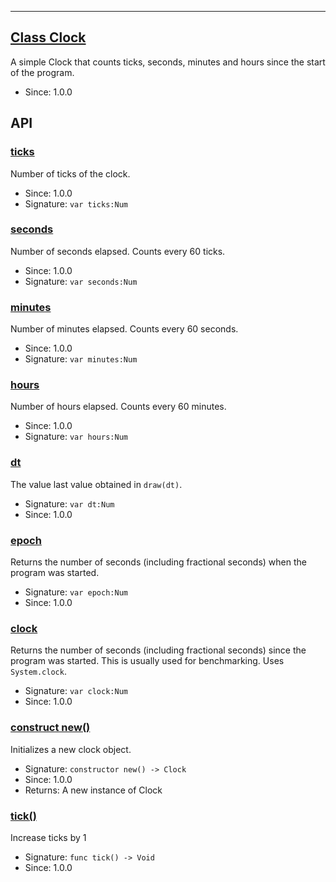 <!-- file: domepunk/utils/clock.wren -->
<!-- documentation automatically generated using domepunk/tools/doc -->
---
## [Class Clock](https://github.com/ninjascl/domepunk/blob/main/domepunk/utils/clock.wren#L7)


A simple Clock that counts ticks, seconds, minutes and hours
since the start of the program.
- Since: 1.0.0

## API

### [ticks](https://github.com/ninjascl/domepunk/blob/main/domepunk/utils/clock.wren#L16)


Number of ticks of the clock.
- Since: 1.0.0
- Signature: `var ticks:Num`

### [seconds](https://github.com/ninjascl/domepunk/blob/main/domepunk/utils/clock.wren#L39)


Number of seconds elapsed.
Counts every 60 ticks.
- Since: 1.0.0
- Signature: `var seconds:Num`

### [minutes](https://github.com/ninjascl/domepunk/blob/main/domepunk/utils/clock.wren#L62)


Number of minutes elapsed.
Counts every 60 seconds.
- Since: 1.0.0
- Signature: `var minutes:Num`

### [hours](https://github.com/ninjascl/domepunk/blob/main/domepunk/utils/clock.wren#L85)


Number of hours elapsed.
Counts every 60 minutes.
- Since: 1.0.0
- Signature: `var hours:Num`

### [dt](https://github.com/ninjascl/domepunk/blob/main/domepunk/utils/clock.wren#L104)


The value last value obtained in `draw(dt)`.
- Signature: `var dt:Num`
- Since: 1.0.0

### [epoch](https://github.com/ninjascl/domepunk/blob/main/domepunk/utils/clock.wren#L121)


Returns the number of seconds (including fractional seconds)
when the program was started.
- Signature: `var epoch:Num`
- Since: 1.0.0

### [clock](https://github.com/ninjascl/domepunk/blob/main/domepunk/utils/clock.wren#L130)


Returns the number of seconds (including fractional seconds)
since the program was started. This is usually used for benchmarking.
Uses `System.clock`.
- Signature: `var clock:Num`
- Since: 1.0.0

### [construct new()](https://github.com/ninjascl/domepunk/blob/main/domepunk/utils/clock.wren#L138)


Initializes a new clock object.
- Signature: `constructor new() -> Clock`
- Since: 1.0.0
- Returns: A new instance of Clock

### [tick()](https://github.com/ninjascl/domepunk/blob/main/domepunk/utils/clock.wren#L153)


Increase ticks by 1
- Signature: `func tick() -> Void`
- Since: 1.0.0
